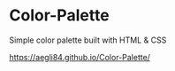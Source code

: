 # Color-Palette 
Simple color palette built with HTML & CSS

https://aegli84.github.io/Color-Palette/ 
